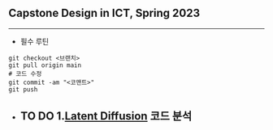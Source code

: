 ## Capstone Design in ICT, Spring 2023
---
* 필수 루틴
```
git checkout <브랜치>
git pull origin main
# 코드 수정
git commit -am "<코맨트>"
git push
```

* TO DO
  1.[Latent Diffusion](latent-diffusion/) 코드 분석
  -  
